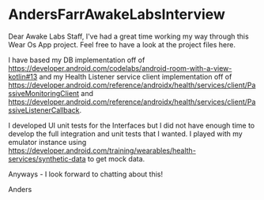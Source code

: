 # AndersFarrAwakeLabsInterview

Dear Awake Labs Staff, I've had a great time working my way through this Wear Os App project. Feel free to have a look at the project files here.

I have based my DB implementation off of https://developer.android.com/codelabs/android-room-with-a-view-kotlin#13 and my Health Listener service client implementation off of https://developer.android.com/reference/androidx/health/services/client/PassiveMonitoringClient and https://developer.android.com/reference/androidx/health/services/client/PassiveListenerCallback.

I developed UI unit tests for the Interfaces but I did not have enough time to develop the full integration and unit tests that I wanted. I played with my emulator instance using https://developer.android.com/training/wearables/health-services/synthetic-data to get mock data. 

Anyways - I look forward to chatting about this!

Anders

